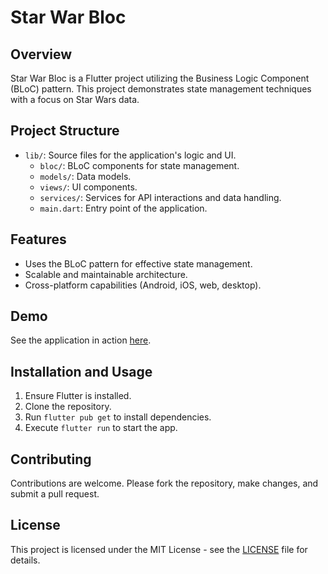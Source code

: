 # Star War Bloc

## Overview
Star War Bloc is a Flutter project utilizing the Business Logic Component (BLoC) pattern. This project demonstrates state management techniques with a focus on Star Wars data.

## Project Structure
- `lib/`: Source files for the application's logic and UI.
  - `bloc/`: BLoC components for state management.
  - `models/`: Data models.
  - `views/`: UI components.
  - `services/`: Services for API interactions and data handling.
  - `main.dart`: Entry point of the application.

## Features
- Uses the BLoC pattern for effective state management.
- Scalable and maintainable architecture.
- Cross-platform capabilities (Android, iOS, web, desktop).

## Demo
See the application in action [here](https://elnaddar.github.io/star_war_bloc/).

## Installation and Usage
1. Ensure Flutter is installed.
2. Clone the repository.
3. Run `flutter pub get` to install dependencies.
4. Execute `flutter run` to start the app.

## Contributing
Contributions are welcome. Please fork the repository, make changes, and submit a pull request.

## License
This project is licensed under the MIT License - see the [LICENSE](LICENSE) file for details.